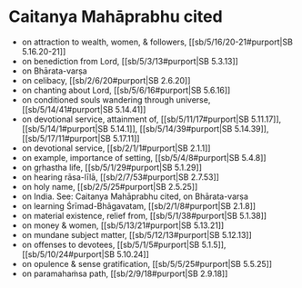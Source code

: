 # Caitanya Mahāprabhu cited

* on attraction to wealth, women, & followers, [[sb/5/16/20-21#purport|SB 5.16.20-21]]
* on benediction from Lord, [[sb/5/3/13#purport|SB 5.3.13]]
* on Bhārata-varṣa 
* on celibacy, [[sb/2/6/20#purport|SB 2.6.20]]
* on chanting about Lord, [[sb/5/6/16#purport|SB 5.6.16]]
* on conditioned souls wandering through universe, [[sb/5/14/41#purport|SB 5.14.41]]
* on devotional service, attainment of, [[sb/5/11/17#purport|SB 5.11.17]], [[sb/5/14/1#purport|SB 5.14.1]], [[sb/5/14/39#purport|SB 5.14.39]], [[sb/5/17/11#purport|SB 5.17.11]]
* on devotional service, [[sb/2/1/1#purport|SB 2.1.1]]
* on example, importance of setting, [[sb/5/4/8#purport|SB 5.4.8]]
* on gṛhastha life, [[sb/5/1/29#purport|SB 5.1.29]]
* on hearing rāsa-līlā, [[sb/2/7/53#purport|SB 2.7.53]]
* on holy name, [[sb/2/5/25#purport|SB 2.5.25]]
* on India. See: Caitanya Mahāprabhu cited, on Bhārata-varṣa 
* on learning Śrīmad-Bhāgavatam, [[sb/2/1/8#purport|SB 2.1.8]]
* on material existence, relief from, [[sb/5/1/38#purport|SB 5.1.38]]
* on money & women, [[sb/5/13/21#purport|SB 5.13.21]]
* on mundane subject matter, [[sb/5/12/13#purport|SB 5.12.13]]
* on offenses to devotees, [[sb/5/1/5#purport|SB 5.1.5]], [[sb/5/10/24#purport|SB 5.10.24]]
* on opulence & sense gratification, [[sb/5/5/25#purport|SB 5.5.25]]
* on paramahaṁsa path, [[sb/2/9/18#purport|SB 2.9.18]]
